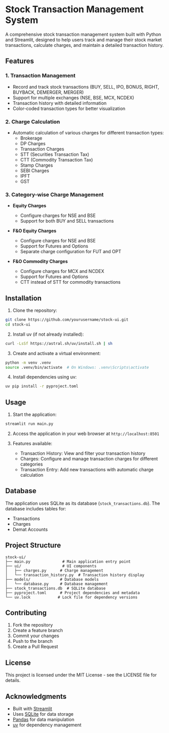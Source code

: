 # Stock Transaction Management System

A comprehensive stock transaction management system built with Python and Streamlit, designed to help users track and manage their stock market transactions, calculate charges, and maintain a detailed transaction history.

## Features

### 1. Transaction Management
- Record and track stock transactions (BUY, SELL, IPO, BONUS, RIGHT, BUYBACK, DEMERGER, MERGER)
- Support for multiple exchanges (NSE, BSE, MCX, NCDEX)
- Transaction history with detailed information
- Color-coded transaction types for better visualization

### 2. Charge Calculation
- Automatic calculation of various charges for different transaction types:
  - Brokerage
  - DP Charges
  - Transaction Charges
  - STT (Securities Transaction Tax)
  - CTT (Commodity Transaction Tax)
  - Stamp Charges
  - SEBI Charges
  - IPFT
  - GST

### 3. Category-wise Charge Management
- **Equity Charges**
  - Configure charges for NSE and BSE
  - Support for both BUY and SELL transactions

- **F&O Equity Charges**
  - Configure charges for NSE and BSE
  - Support for Futures and Options
  - Separate charge configuration for FUT and OPT

- **F&O Commodity Charges**
  - Configure charges for MCX and NCDEX
  - Support for Futures and Options
  - CTT instead of STT for commodity transactions

## Installation

1. Clone the repository:
```bash
git clone https://github.com/yourusername/stock-ui.git
cd stock-ui
```

2. Install uv (if not already installed):
```bash
curl -LsSf https://astral.sh/uv/install.sh | sh
```

3. Create and activate a virtual environment:
```bash
python -m venv .venv
source .venv/bin/activate  # On Windows: .venv\Scripts\activate
```

4. Install dependencies using uv:
```bash
uv pip install -r pyproject.toml
```

## Usage

1. Start the application:
```bash
streamlit run main.py
```

2. Access the application in your web browser at `http://localhost:8501`

3. Features available:
   - Transaction History: View and filter your transaction history
   - Charges: Configure and manage transaction charges for different categories
   - Transaction Entry: Add new transactions with automatic charge calculation

## Database

The application uses SQLite as its database (`stock_transactions.db`). The database includes tables for:
- Transactions
- Charges
- Demat Accounts

## Project Structure

```
stock-ui/
├── main.py              # Main application entry point
├── ui/                  # UI components
│   ├── charges.py      # Charge management
│   └── transaction_history.py  # Transaction history display
├── models/             # Database models
│   └── database.py     # Database management
├── stock_transactions.db  # SQLite database
├── pyproject.toml      # Project dependencies and metadata
└── uv.lock            # Lock file for dependency versions
```

## Contributing

1. Fork the repository
2. Create a feature branch
3. Commit your changes
4. Push to the branch
5. Create a Pull Request

## License

This project is licensed under the MIT License - see the LICENSE file for details.

## Acknowledgments

- Built with [Streamlit](https://streamlit.io/)
- Uses [SQLite](https://www.sqlite.org/) for data storage
- [Pandas](https://pandas.pydata.org/) for data manipulation
- [uv](https://github.com/astral-sh/uv) for dependency management
